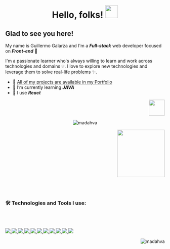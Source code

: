 <h1 align="center">Hello, folks! <img width="40px" src="https://user-images.githubusercontent.com/89199369/204114410-6956de04-d449-4ddf-9197-cd89f92430ed.gif" /> </h1>

<h2>Glad to see you here!</h2>

<p align="left">My name is Guillermo Galarza and I'm a <b><i>Full-stack</i></b> web developer focused on <b><i>Front-end</i></b> 🐥

 I'm a passionate learner who's always willing to learn and work across technologies and domains 💡. I love to explore new technologies and leverage them to solve real-life problems ✨.

</p>


- 🌟 [All of my projects are available in my Portfolio](https://madhava.netlify.app/)
- 🌱 I’m currently learning _**JAVA**_
- 🎨 I use _**React**_


<p align="right"><a href="https://youtu.be/yURRmWtbTbo?t=13" target="_blank"><img src="https://user-images.githubusercontent.com/89199369/172076908-d8dc8d96-01cb-4c3f-8ccd-c57e7d4d3f2f.gif" height="auto" width="50"></a></p>
 
<p align="center"><img align="center" src="http://github-readme-streak-stats.herokuapp.com?user=Madahva&theme=holi-theme&hide_border=true&ring=9D9CFF&currStreakNum=2A7AE4&sideNums=2A7AE4&fire=FF7903&dates=9D9CFF&currStreakLabel=5595E9&stroke=2A7AE4&sideLabels=5595E9&background=FFFFFF00" alt="madahva" /></p>

<p align="right">
 <a href="https://www.linkedin.com/in/guillermo-galarza-8a478220a/" target="_blank">
  <img src="https://user-images.githubusercontent.com/89199369/204117526-e4ee20c8-9045-4b24-b209-15636e9eff10.svg" width="150"/>
 </a>
</p>

 <!-- <p align="center"> <img src= "https://user-images.githubusercontent.com/89199369/164584013-93e43cd2-8103-4920-9cc9-dfebf2bb26ff.png" /> </p>
-->


<br></br>
### 🛠 Technologies and Tools I use:
<br></br>

<p align="left">  
 <a href="https://github.com/harish-sethuraman/readme-components">
  <img  src="https://readme-components.vercel.app/api?component=logo&fill=black&logo=react&animation=spin&svgfill=15d8fe">  
 </a>
 
 <a href="https://github.com/harish-sethuraman/readme-components">
  <img  src="https://readme-components.vercel.app/api?component=logo&fill=black&logo=typescript&svgfill=0076C6">
 </a>
 
 <a href="https://github.com/harish-sethuraman/readme-components">
  <img  src="https://readme-components.vercel.app/api?component=logo&fill=black&logo=next.js&svgfill=15d8fe">
 </a>
 
 <a href="https://github.com/harish-sethuraman/readme-components">
  <img  src="https://readme-components.vercel.app/api?component=logo&fill=black&logo=redux&svgfill=9a80da">  
 </a>
 
 <a href="https://github.com/harish-sethuraman/readme-components">
  <img  src="https://readme-components.vercel.app/api?component=logo&fill=black&logo=node.js&svgfill=7FC728">
 </a>

 <a href="https://github.com/harish-sethuraman/readme-components">
  <img  src="https://readme-components.vercel.app/api?component=logo&fill=black&logo=mongodb&svgfill=0fa54d">
 </a>
 
 <a href="https://github.com/harish-sethuraman/readme-components">
  <img  src="https://readme-components.vercel.app/api?component=logo&fill=black&logo=javascript&svgfill=f6df1c">
 </a>
 
 <a href="https://github.com/harish-sethuraman/readme-components">
  <img  src="https://readme-components.vercel.app/api?component=logo&fill=black&logo=html5&svgfill=f06629">
 </a>

 <a href="https://github.com/harish-sethuraman/readme-components">
  <img  src="https://readme-components.vercel.app/api?component=logo&fill=black&logo=CSS3&svgfill=3595CF">
 </a>
 
 <a href="https://github.com/harish-sethuraman/readme-components">
  <img  src="https://readme-components.vercel.app/api?component=logo&fill=black&logo=git&svgfill=E84E31">
 </a>
 
 <a href="https://github.com/harish-sethuraman/readme-components">
  <img  src="https://readme-components.vercel.app/api?component=logo&fill=black&logo=vim&svgfill=15d8fe">
 </a>
</p>

<p align="right"> <img src="https://komarev.com/ghpvc/?username=madahva&label=Profile%20views&color=0e75b6&style=flat" alt="madahva" /> </p>
